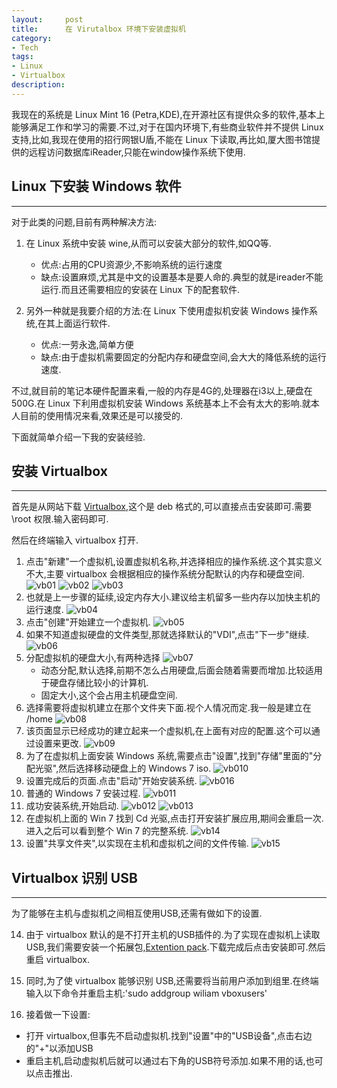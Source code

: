 ```yaml
---
layout:     post
title:      在 Virutalbox 环境下安装虚拟机
category:   
- Tech
tags: 
- Linux
- Virtualbox
description: 
---
```


我现在的系统是 Linux Mint 16 (Petra,KDE),在开源社区有提供众多的软件,基本上能够满足工作和学习的需要.不过,对于在国内环境下,有些商业软件并不提供 Linux 支持,比如,我现在使用的招行网银U盾,不能在 Linux 下读取,再比如,厦大图书馆提供的远程访问数据库iReader,只能在window操作系统下使用.

## Linux 下安装 Windows 软件
----
对于此类的问题,目前有两种解决方法:

1. 在 Linux 系统中安装 wine,从而可以安装大部分的软件,如QQ等.
   - 优点:占用的CPU资源少,不影响系统的运行速度
   - 缺点:设置麻烦,尤其是中文的设置基本是要人命的.典型的就是ireader不能运行.而且还需要相应的安装在 Linux 下的配套软件.
 
2. 另外一种就是我要介绍的方法:在 Linux 下使用虚拟机安装 Windows 操作系统,在其上面运行软件.
   - 优点:一劳永逸,简单方便
   - 缺点:由于虚拟机需要固定的分配内存和硬盘空间,会大大的降低系统的运行速度.
 
不过,就目前的笔记本硬件配置来看,一般的内存是4G的,处理器在i3以上,硬盘在500G.在 Linux 下利用虚拟机安装 Windows 系统基本上不会有太大的影响.就本人目前的使用情况来看,效果还是可以接受的.

下面就简单介绍一下我的安装经验.

## 安装 Virtualbox
----
首先是从网站下载 [Virtualbox](https://www.virtualbox.org/wiki/Downloads),这个是 deb 格式的,可以直接点击安装即可.需要 \root 权限.输入密码即可.

然后在终端输入 virtualbox 打开.

1. 点击"新建"一个虚拟机,设置虚拟机名称,并选择相应的操作系统.这个其实意义不大,主要 virtualbox 会根据相应的操作系统分配默认的内存和硬盘空间.
![vb01](/files/virtualbox/vb01.png)
![vb02](/files/virtualbox/vb02.png)
![vb03](/files/virtualbox/vb03.png)
2. 也就是上一步骤的延续,设定内存大小.建议给主机留多一些内存以加快主机的运行速度.
![vb04](/files/virtualbox/vb04.png)
3. 点击"创建"开始建立一个虚拟机.
![vb05](/files/virtualbox/vb05.png)
4. 如果不知道虚拟硬盘的文件类型,那就选择默认的"VDI",点击"下一步"继续.
![vb06](/files/virtualbox/vb06.png)
5. 分配虚拟机的硬盘大小,有两种选择
![vb07](/files/virtualbox/vb07.png)
   - 动态分配,默认选择,前期不怎么占用硬盘,后面会随着需要而增加.比较适用于硬盘存储比较小的计算机.
   - 固定大小,这个会占用主机硬盘空间.
6. 选择需要将虚拟机建立在那个文件夹下面.视个人情况而定.我一般是建立在 /home
![vb08](/files/virtualbox/vb08.png)
7. 该页面显示已经成功的建立起来一个虚拟机,在上面有对应的配置.这个可以通过设置来更改.
![vb09](/files/virtualbox/vb09.png)
8. 为了在虚拟机上面安装 Windows 系统,需要点击"设置",找到"存储"里面的"分配光驱",然后选择移动硬盘上的 Windows 7 iso.
![vb010](/files/virtualbox/vb10.png)
9. 设置完成后的页面.点击"启动"开始安装系统.
![vb016](/files/virtualbox/vb16.png)
10. 普通的 Windows 7 安装过程.
![vb011](/files/virtualbox/vb11.png)
11. 成功安装系统,开始启动.
![vb012](/files/virtualbox/vb12.png)
![vb013](/files/virtualbox/vb13.png)
12. 在虚拟机上面的 Win 7 找到 Cd 光驱,点击打开安装扩展应用,期间会重启一次.进入之后可以看到整个 Win 7 的完整系统.
![vb14](/files/virtualbox/vb14.png)
13. 设置"共享文件夹",以实现在主机和虚拟机之间的文件传输.
![vb15](/files/virtualbox/vb15.png)

## Virtualbox 识别 USB
----
为了能够在主机与虚拟机之间相互使用USB,还需有做如下的设置.

14. 由于 virtualbox 默认的是不打开主机的USB插件的.为了实现在虚拟机上读取USB,我们需要安装一个拓展包,[Extention pack](https://www.virtualbox.org/wiki/Downloads).下载完成后点击安装即可.然后重启 virtualbox.

15. 同时,为了使 virtualbox 能够识别 USB,还需要将当前用户添加到组里.在终端输入以下命令并重启主机:'sudo addgroup wiliam vboxusers'  

16. 接着做一下设置:
   - 打开 virtualbox,但事先不启动虚拟机.找到"设置"中的"USB设备",点击右边的"+"以添加USB
   - 重启主机,启动虚拟机后就可以通过右下角的USB符号添加.如果不用的话,也可以点击推出.







 